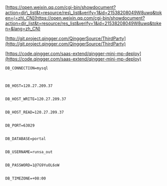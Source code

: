 [https://open.weixin.qq.com/cgi-bin/showdocument?action=dir\_list&t=resource/res\_list&verify=1&id=21538208049W8uwq&token=⟨=zh\_CN](https://open.weixin.qq.com/cgi-bin/showdocument?action=dir_list&t=resource/res_list&verify=1&id=21538208049W8uwq&token=&lang=zh_CN)

[http://git.project.qingger.com/QinggerSource/ThirdParty](http://git.project.qingger.com/QinggerSource/ThirdParty)

[https://code.qingger.com/saas-extend/qingger-mini-mp-deploy](https://code.qingger.com/saas-extend/qingger-mini-mp-deploy)



```
DB_CONNECTION=mysql
```

```


DB_HOST=120.27.209.37


DB_HOST_WRITE=120.27.209.37


DB_HOST_READ=120.27.209.37


DB_PORT=63029


DB_DATABASE=portal


DB_USERNAME=runsa_out


DB_PASSWORD=1@7G9YuOL6oW


DB_TIMEZONE=+08:00




```



